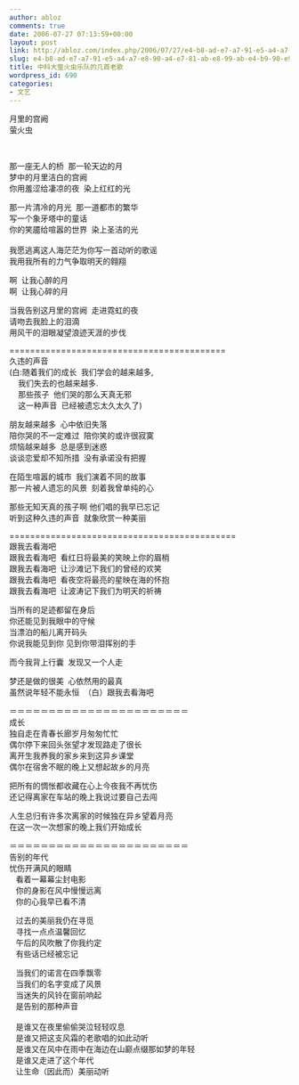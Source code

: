```yaml
---
author: abloz
comments: true
date: 2006-07-27 07:13:59+00:00
layout: post
link: http://abloz.com/index.php/2006/07/27/e4-b8-ad-e7-a7-91-e5-a4-a7-e8-90-a4-e7-81-ab-e8-99-ab-e4-b9-90-e9-98-9f-e7-9a-84-e5-87-a0-e9-a6-96-e8-80-81-e6-ad-8c/
slug: e4-b8-ad-e7-a7-91-e5-a4-a7-e8-90-a4-e7-81-ab-e8-99-ab-e4-b9-90-e9-98-9f-e7-9a-84-e5-87-a0-e9-a6-96-e8-80-81-e6-ad-8c
title: 中科大萤火虫乐队的几首老歌
wordpress_id: 690
categories:
- 文艺
---
```


月里的宫阙  
萤火虫




 




那一座无人的桥  那一轮天边的月  
梦中的月里洁白的宫阙  
你用羞涩给凄凉的夜  染上红红的光




那一片清冷的月光  那一道都市的繁华  
写一个象牙塔中的童话  
你的笑靥给喧嚣的世界  染上圣洁的光  
   
我愿逃离这人海茫茫为你写一首动听的歌谣  
我用我所有的力气争取明天的翱翔




啊  让我心醉的月  
啊  让我心碎的月




当我告别这月里的宫阙  走进霓虹的夜  
请吻去我脸上的泪滴  
用风干的泪眼凝望浪迹天涯的步伐




==========================================  
久违的声音  
(白:随着我们的成长  我们学会的越来越多,  
    我们失去的也越来越多.  
    那些孩子  他们哭的那么天真无邪  
    这一种声音  已经被遗忘太久太久了)




朋友越来越多  心中依旧失落  
陪你哭的不一定难过  陪你笑的或许很寂寞  
烦恼越来越多  总是感到迷惑  
谈谈恋爱却不知所措  没有承诺没有把握




在陌生喧嚣的城市  我们演着不同的故事  
那一片被人遗忘的风景  刻着我曾单纯的心




那些无知天真的孩子啊 他们唱的我早已忘记    
听到这种久违的声音  就象欣赏一种美丽




============================================  
跟我去看海吧  
跟我去看海吧  看红日将最美的笑映上你的眉梢  
跟我去看海吧  让沙滩记下我们的曾经的欢笑  
跟我去看海吧  看夜空将最亮的星映在海的怀抱  
跟我去看海吧  让波涛记下我们为明天的祈祷




当所有的足迹都留在身后    
你还能见到我眼中的守候  
当漂泊的船儿离开码头  
你说我能见到你 见到你带泪挥别的手




而今我背上行囊  发现又一个人走




梦还是做的很美  心依然用的最真  
虽然说年轻不能永恒  （白）跟我去看海吧




＝＝＝＝＝＝＝＝＝＝＝＝＝＝＝＝＝＝＝＝＝＝＝  
成长  
独自走在青春长廊岁月匆匆忙忙  
偶尔停下来回头张望才发现路走了很长  
离开生我养我的家乡来到这异乡课堂  
偶尔在宿舍不眠的晚上又想起故乡的月亮




把所有的惆怅都收藏在心上今夜我不再忧伤  
还记得离家在车站的晚上我说过要自己去闯




人生总归有许多次离家的时候独在异乡望着月亮  
在这一次一次想家的晚上我们开始成长 




＝＝＝＝＝＝＝＝＝＝＝＝＝＝＝＝＝＝＝＝＝＝＝  
告别的年代  
忧伤开满风的眼睛  
   看着一幕幕尘封电影  
   你的身影在风中慢慢远离  
   你的心我早已看不清  




   过去的美丽我仍在寻觅  
   寻找一点点温馨回忆  
   午后的风吹散了你我约定  
   有些话已经被忘记




   当我们的诺言在四季飘零  
   当我们的名字变成了风景  
   当迷失的风铃在窗前响起  
   是告别的那种声音     
   
   是谁又在夜里偷偷哭泣轻轻叹息  
   是谁又把这支风霜的老歌唱的如此动听  
   是谁又在风中在雨中在海边在山巅点缀那如梦的年轻  
   是谁又走进了这个年代   
   让生命（因此而）美丽动听  

